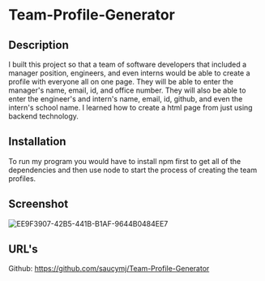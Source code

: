 # Team-Profile-Generator

## Description

I built this project so that a team of software developers that included a manager position, engineers, and even interns would be able to create a profile with everyone all on one page. They will be able to enter the manager's name, email, id, and office number. They will also be able to enter the engineer's and intern's name, email, id, github, and even the intern's school name. I learned how to create a html page from just using backend technology.

## Installation

To run my program you would have to install npm first to get all of the dependencies and then use node to start the process of creating the team profiles.

## Screenshot

![EE9F3907-42B5-441B-B1AF-9644B0484EE7](https://user-images.githubusercontent.com/106449899/192679134-bfd2ad9d-ba0a-4937-bf69-ff2abf8b60a7.jpeg)

## URL's

Github: https://github.com/saucymj/Team-Profile-Generator
